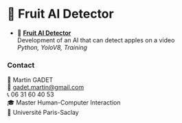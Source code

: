 # 🍎 Fruit AI Detector

- 🍎 [**Fruit AI Detector**](https://github.com/gadetmartin/Portfolio/tree/main/Projects/BUT%20in%20Computer%20Science/Fruit%20AI%20Detector)  
  Development of an AI that can detect apples on a video  
  *Python, YoloV8, Training*

### Contact

👤 Martin GADET  
📧 gadet.martin@gmail.com  
📞 06 31 60 40 53  
🎓 Master Human-Computer Interaction  
🏫 Université Paris-Saclay

